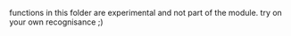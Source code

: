 functions in this folder are experimental and not part of the module.
try on your own recognisance ;)
